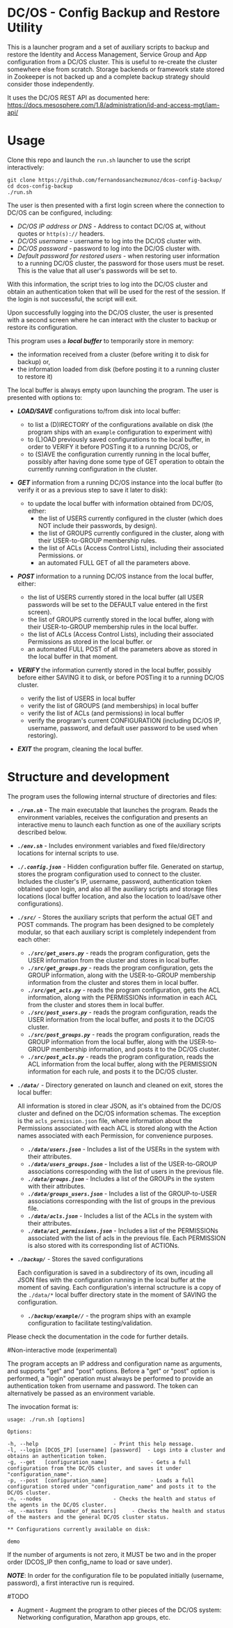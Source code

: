 # DC/OS - Config Backup and Restore Utility

This is a launcher program and a set of auxiliary scripts to backup and restore the Identity and Access Management, Service Group and App configuration from a DC/OS cluster. This is useful to re-create the cluster somewhere else from scratch. Storage backends or framework state stored in Zookeeper is not backed up and a complete backup strategy should consider those independently.

It uses the DC/OS REST API as documented here: https://docs.mesosphere.com/1.8/administration/id-and-access-mgt/iam-api/

# Usage

Clone this repo and launch the `run.sh` launcher to use the script interactively:

```
git clone https://github.com/fernandosanchezmunoz/dcos-config-backup/
cd dcos-config-backup
./run.sh
```

The user is then presented with a first login screen where the connection to DC/OS can be configured, including:

* *DC/OS IP address or DNS* - Address to contact DC/OS at, without quotes or `http(s)://` headers.
* *DC/OS username* - username to log into the DC/OS cluster with.
* *DC/OS password* - password to log into the DC/OS cluster with.
* *Default password for restored users* - when restoring user information to a running DC/OS cluster, the password for those users must be reset. This is the value that all user's passwords will be set to.

With this information, the script tries to log into the DC/OS cluster and obtain an authentication token that will be used for the rest of the session. If the login is not successful, the script will exit.

Upon successfully logging into the DC/OS cluster, the user is presented with a second screen where he can interact with the cluster to backup or restore its configuration.

This program uses a ***_local buffer_*** to temporarily store in memory:

* the information received from a cluster (before writing it to disk for backup) or, 
* the information loaded from disk (before posting it to a running cluster to restore it) 

The local buffer is always empty upon launching the program. The user is presented with options to:

* ***LOAD/SAVE*** configurations to/from disk into local buffer:
  - to list a (D)IRECTORY of the configurations available on disk (the program ships with an `example` configuration to experiment with)
  - to (L)OAD previously saved configurations to the local buffer, in order to VERIFY it before POSTing it to a running DC/OS, or
  - to (S)AVE the configuration currently running in the local buffer, possibly after having done some type of GET operation to obtain the currently running configuration in the cluster.
   
* ***GET*** information from a running DC/OS instance into the local buffer (to verify it or as a previous step to save it later to disk):
  - to update the local buffer with information obtained from DC/OS, either:
    - the list of USERS currently configured in the cluster (which does NOT include their passwords, by design).
    - the list of GROUPS currently configured in the cluster, along with their USER-to-GROUP membership rules.
    - the list of ACLs (Access Control Lists), including their associated Permissions.
    or
    - an automated FULL GET of all the parameters above.
    
* ***POST*** information to a running DC/OS instance from the local buffer, either:
    - the list of USERS currently stored in the local buffer (all USER passwords will be set to the DEFAULT value entered in the first screen).
    - the list of GROUPS currently stored in the local buffer, along with their USER-to-GROUP membership rules in the local buffer.
    - the list of ACLs (Access Control Lists), including their associated Permissions as stored in the local buffer.
    or
    - an automated FULL POST of all the parameters above as stored in the local buffer in that moment.
    
* ***VERIFY*** the information currently stored in the local buffer, possibly before either SAVING it to disk, or before POSTing it to a running DC/OS cluster.
    - verify the list of USERS in local buffer
    - verify the list of GROUPS (and memberships) in local buffer
    - verify the list of ACLs (and permissions) in local buffer
    - verify the program's current CONFIGURATION (including DC/OS IP, username, password, and default user password to be used when restoring).
    
* ***EXIT*** the program, cleaning the local buffer.

# Structure and development

The program uses the following internal structure of directories and files:

* ***`./run.sh`*** - The main executable that launches the program. Reads the environment variables, receives the configuration and presents an interactive menu to launch each function as one of the auxiliary scripts described below.

* ***`./env.sh`*** - Includes environment variables and fixed file/directory locations for internal scripts to use.

* ***`./.config.json`*** - Hidden configuration buffer file. Generated on startup, stores the program configuration used to connect to the cluster. Includes the cluster's IP, username, password, authentication token obtained upon login, and also all the auxiliary scripts and storage files locations (local buffer location, and also the location to load/save other configurations).

* ***`./src/`*** - Stores the auxiliary scripts that perform the actual GET and POST commands. The program has been designed to be completely modular, so that each auxiliary script is completely independent from each other:

  - ***`./src/get_users.py`*** - reads the program configuration, gets the USER information from the cluster and stores in local buffer.
  - ***`./src/get_groups.py`*** - reads the program configuration, gets the GROUP information, along with the USER-to-GROUP membership information from the cluster and stores them in local buffer.  
  - ***`./src/get_acls.py`*** - reads the program configuration, gets the ACL information, along with the PERMISSIONs information in each ACL from the cluster and stores them in local buffer.  
  - ***`./src/post_users.py`*** - reads the program configuration, reads the USER information from the local buffer, and posts it to the DC/OS cluster.
  - ***`./src/post_groups.py`*** - reads the program configuration, reads the GROUP information from the local buffer, along with the USER-to-GROUP membership information, and posts it to the DC/OS cluster.
  - ***`./src/post_acls.py`*** - reads the program configuration, reads the ACL information from the local buffer, along with the PERMISSION information for each rule, and posts it to the DC/OS cluster.

* ***`./data/`*** - Directory generated on launch and cleaned on exit, stores the local buffer:
  
  All information is stored in clear JSON, as it's obtained from the DC/OS cluster and defined on the DC/OS information schemas. The exception is the `acls_permission.json` file, where information about the Permissions associated with each ACL is stored along with the Action names associated with each Permission, for convenience purposes. 

  - ***`./data/users.json`*** - Includes a list of the USERs in the system with their attributes.
  - ***`./data/users_groups.json`*** - Includes a list of the USER-to-GROUP associations corresponding with the list of users in the previous file.
  - ***`./data/groups.json`*** - Includes a list of the GROUPs in the system with their attributes.
  - ***`./data/groups_users.json`*** - Includes a list of the GROUP-to-USER associations corresponding with the list of groups in the previous file.
  - ***`./data/acls.json`*** - Includes a list of the ACLs in the system with their attributes.
  - ***`./data/acl_permissions.json`*** - Includes a list of the PERMISSIONs associated with the list of acls in the previous file. Each PERMISSION is also stored with its corresponding list of ACTIONs.

* ***`./backup/`*** - Stores the saved configurations

  Each configuration is saved in a subdirectory of its own, incuding all JSON files with the configuration running in the local buffer at the moment of saving. Each configuration's internal sctructure is a copy of the `./data/*` local buffer directory state in the moment of SAVING the configuration.

  - ***`./backup/example//`*** - the program ships with an example configuration to facilitate testing/validation.
  
Please check the documentation in the code for further details.

#Non-interactive mode (experimental)

The program accepts an IP address and configuration name as arguments, and supports "get" and "post" options. Before a "get" or "post" option is performed, a "login" operation must always be performed to provide an authentication token from username and password. The token can alternatively be passed as an environment variable.

The invocation format is:

```
usage: ./run.sh [options]

Options:

-h, --help 						  - Print this help message.
-l, --login [DCOS_IP] [username] [password]  - Logs into a cluster and obtains an authentication token.
-g, --get   [configuration_name] 			  - Gets a full configuration from the DC/OS cluster, and saves it under "configuration_name".
-p, --post  [configuration_name] 			  - Loads a full configuration stored under "configuration_name" and posts it to the DC/OS cluster.
-n, --nodes						  - Checks the health and status of the agents in the DC/OS cluster.
-m, --masters	[number_of_masters]		- Checks the health and status of the masters and the general DC/OS cluster status.

** Configurations currently available on disk:

demo
```

If the number of arguments is not zero, it MUST be two and in the proper order (DCOS_IP then config_name to load or save under).

***NOTE***: In order for the configuration file to be populated initially (username, password), a first interactive run is required.

#TODO

- Augment - Augment the program to other pieces of the DC/OS system: Networking configuration, Marathon app groups, etc.
